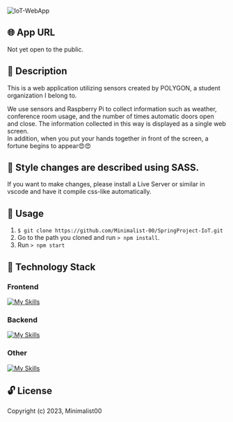 ![IoT-WebApp](https://user-images.githubusercontent.com/58283244/233959095-1d548cc4-445f-4e66-a2f8-978c54e86415.png)

## 🌐 App URL

Not yet open to the public.  


## 📄 Description

This is a web application utilizing sensors created by POLYGON, a student organization I belong to.

We use sensors and Raspberry Pi to collect information such as weather, conference room usage, and the number of times automatic doors open and close. The information collected in this way is displayed as a single web screen.  
In addition, when you put your hands together in front of the screen, a fortune begins to appear😍😍  

## :art: Style changes are described using SASS.
If you want to make changes, please install a Live Server or similar in vscode and have it compile css-like automatically.


## 💬 Usage

1. `$ git clone https://github.com/Minimalist-00/SpringProject-IoT.git`
2. Go to the path you cloned and run `> npm install`.
3. Run `> npm start`

## 🔧 Technology Stack
### Frontend
[![My Skills](https://skillicons.dev/icons?i=js,react,nodejs,scss,bootstrap)](https://skillicons.dev)
### Backend
[![My Skills](https://skillicons.dev/icons?i=py,firebase)](https://skillicons.dev)
### Other
[![My Skills](https://skillicons.dev/icons?i=github)](https://skillicons.dev)

## 🔓 License

Copyright (c) 2023, Minimalist00
